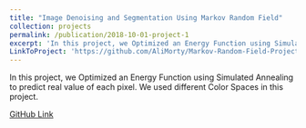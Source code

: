 ```yaml
---
title: "Image Denoising and Segmentation Using Markov Random Field"
collection: projects
permalink: /publication/2018-10-01-project-1
excerpt: 'In this project, we Optimized an Energy Function using Simulated Annealing to predict real value of each pixel. We used different Color Spaces in this project.'
LinkToProject: 'https://github.com/AliMorty/Markov-Random-Field-Project'
---
```

In this project, we Optimized an Energy Function using Simulated Annealing to predict real value of each pixel. We used different Color Spaces in this project. 

[GitHub Link](https://github.com/AliMorty/Markov-Random-Field-Project)


